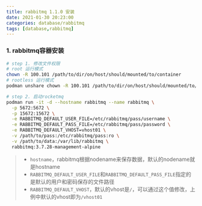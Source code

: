 ```yaml
---
title: rabbitmq 1.1.0 安装
date: 2021-01-30 20:23:00
categories: database/rabbitmq
tags: [database,rabbitmq]
---
```


### 1. rabbitmq容器安装
``` bash
# step 1. 修改文件权限
# root 运行模式
chown -R 100.101 /path/to/dir/on/host/should/mounted/to/container
# rootless 运行模式
podman unshare chown -R 100.101 /path/to/dir/on/host/should/mounted/to/container

# step 2. 启动rocketmq
podman run -it -d --hostname rabbitmq --name rabbitmq \
  -p 5672:5672 \
  -p 15672:15672 \
  -e RABBITMQ_DEFAULT_USER_FILE=/etc/rabbitmq/pass/username \
  -e RABBITMQ_DEFAULT_PASS_FILE=/etc/rabbitmq/pass/password \
  -e RABBITMQ_DEFAULT_VHOST=vhost01 \
  -v /path/to/pass:/etc/rabbitmq/pass:ro \
  -v /path/to/data:/var/lib/rabbitmq \
  rabbitmq:3.7.28-management-alpine
```
> - `hostname`，rabbitmq根据nodename来保存数据，默认的nodename就是hostname
> - `RABBITMQ_DEFAULT_USER_FILE`和`RABBITMQ_DEFAULT_PASS_FILE`指定的是默认的用户和密码保存的文件路径
> - `RABBITMQ_DEFAULT_VHOST`，默认的vhost是`/`，可以通过这个值修改，上例中默认的vhost即为`/vhost01`